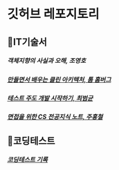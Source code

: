 # 깃허브 레포지토리

## 🔖IT기술서

##### 객체지향의 사실과 오해, 조영호
##### [만들면서 배우는 클린 아키텍처, 톰 홈버그](https://github.com/JasonSong97/test-driven-development)
##### [테스트 주도 개발 시작하기, 최범균](https://github.com/JasonSong97/test-driven-development)
##### [면접을 위한 CS 전공지식 노트, 주홍철](https://github.com/JasonSong97/COMPUTER_SCIENCE_PDF)

## 🔖코딩테스트

##### [코딩테스트 기록](https://github.com/JasonSong97/codingtest)
